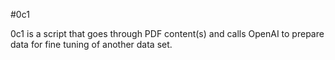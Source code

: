 #0c1

0c1 is a script that goes through PDF content(s) and calls OpenAI to prepare data for fine tuning of another data set.
